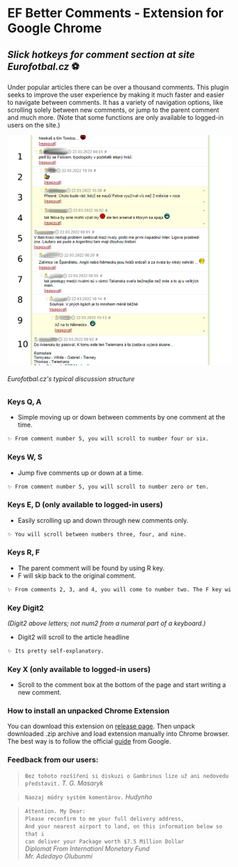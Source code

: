 # EF Better Comments - Extension for Google Chrome

## _Slick hotkeys for comment section at site Eurofotbal.cz_ ⚽

Under popular articles there can be over a thousand comments. This plugin seeks to improve the user experience by making it much faster and easier to navigate between comments. It has a variety of navigation options, like scrolling solely between new comments, or jump to the parent comment and much more. (Note that some functions are only available to logged-in users on the site.)

![](docs/images/EFcz2.png)

###### Eurofotbal.cz's typical discussion structure

### Keys Q, A

- Simple moving up or down between comments by one comment at the time.

```sh
✨ From comment number 5, you will scroll to number four or six.
```

### Keys W, S

- Jump five comments up or down at a time.

```sh
✨ From comment number 5, you will scroll to number zero or ten.
```

### Keys E, D (only available to logged-in users)

- Easily scrolling up and down through new comments only.

```sh
✨ You will scroll between numbers three, four, and nine.
```

### Keys R, F

- The parent comment will be found by using R key.
- F will skip back to the original comment.

```sh
✨ From comments 2, 3, and 4, you will come to number two. The F key will take you back to the original comment where you were when you jumped to the parent.
```

### Key Digit2

_(Digit2 above letters; not num2 from a numeral part of a keyboard.)_

- Digit2 will scroll to the article headline

```sh
✨ Its pretty self-explanatory.
```

### Key X (only available to logged-in users)

- Scroll to the comment box at the bottom of the page and start writing a new comment.

### How to install an unpacked Chrome Extension

You can download this extension on [release page](https://github.com/Canario5/EfJumpComments/releases). Then unpack downloaded .zip archive and load extension manually into Chrome browser. The best way is to follow the official [guide](https://developer.chrome.com/docs/extensions/mv3/getstarted/#unpacked) from Google.

### Feedback from our users:

> `Bez tohoto rozšíření si diskuzi o Gambrinus lize už ani nedovedu představit.` _T. G. Masaryk_

> `Naozaj múdry systém komentárov.` _Hudynho_

> `Attention. My Dear:`  
> `Please reconfirm to me your full delivery address,`  
> `And your nearest airport to land, on this information below so that i`  
> `can deliver your Package worth $7.5 Million Dollar`  
> _Diplomat From Internationl Monetary Fund_  
> _Mr. Adedayo Olubunmi_
